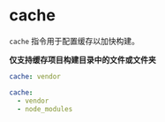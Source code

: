 # cache

`cache` 指令用于配置缓存以加快构建。

**仅支持缓存项目构建目录中的文件或文件夹**

```yaml
cache: vendor
```

```yaml
cache:
  - vendor
  - node_modules
```
